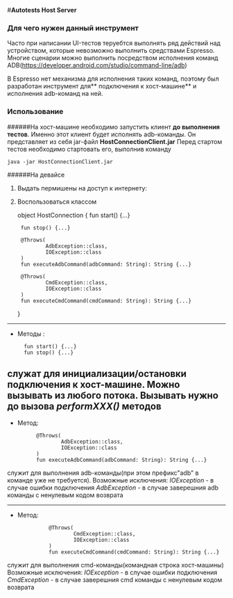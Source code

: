 #**Autotests Host Server**
### **Для чего нужен данный инструмент**
Часто при написании UI-тестов теруебтся выполнять ряд действий над устройством,  которые невозможно выполнить средствами Espresso. Многие сценарии можно выполнить посредством исполнения команд ADB(https://developer.android.com/studio/command-line/adb)

В Espresso нет механизма для исполнения таких команд, поэтому был разработан инструмент для** подключения к хост-машине** и исполнения adb-команд на ней.

### **Использование**
######На хост-машине
необходимо запустить клиент **до выполнения тестов**. Именно этот клиент будет исполнять adb-команды. Он представляет из себя jar-файл  **HostConnectionClient.jar**
Перед стартом тестов необходимо стартовать его, выполнив команду

	java -jar HostConnectionClient.jar

######На девайсе
1) Выдать пермишены на доступ к интернету:

	<uses-permission android:name="android.permission.INTERNET" />
2) Воспользоваться классом

	object HostConnection {
		fun start() {...}

		fun stop() {...}

		@Throws(
				AdbException::class,
				IOException::class
		)
		fun executeAdbCommand(adbCommand: String): String {...}

		@Throws(
				CmdException::class,
				IOException::class
		)
		fun executeCmdCommand(cmdCommand: String): String {...}
	}
------------
- Методы :

		fun start() {...}
		fun stop() {...}
служат для инициализации/остановки подключения к хост-машине.
Можно вызывать из любого потока. Вызывать нужно до вызова *performXXX()*
методов
------------
- Метод:

			@Throws(
					AdbException::class,
					IOException::class
			)
			fun executeAdbCommand(adbCommand: String): String {...}
служит для выполнения adb-команды(при этом префикс"adb" в команде уже не требуется).
Возможные исключения:
*IOException* - в случае ошибки подключения
*AdbException* - в случае заверешния adb команды с ненулевым кодом возврата

------------
- Метод:

				@Throws(
						CmdException::class,
						IOException::class
				)
				fun executeCmdCommand(cmdCommand: String): String {...}
служит для выполнения сmd-команды(командная строка хост-машины)
Возможные исключения:
*IOException* - в случае ошибки подключения
*CmdException* - в случае заверешния cmd команды с ненулевым кодом возврата